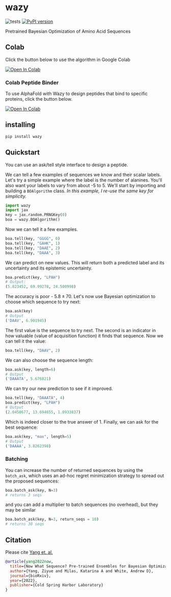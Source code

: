 # wazy


![tests](https://github.com/ur-whitelab/wazy/actions/workflows/tests.yml/badge.svg)
[![PyPI version](https://badge.fury.io/py/wazy.svg)](https://badge.fury.io/py/wazy)


Pretrained Bayesian Optimization of Amino Acid Sequences

## Colab

Click the button below to use the algorithm in Google Colab

[![Open In Colab](https://colab.research.google.com/assets/colab-badge.svg)](https://colab.research.google.com/github/ur-whitelab/wazy/blob/master/colab/Wazy.ipynb)

### Colab Peptide Binder

To use AlphaFold with Wazy to design peptides that bind to specific proteins, click the button below.

[![Open In Colab](https://colab.research.google.com/assets/colab-badge.svg)](https://colab.research.google.com/github/ur-whitelab/wazy/blob/master/colab/WazyAlphaFold2.ipynb)

## installing

```bash
pip install wazy
```

## Quickstart

You can use an ask/tell style interface to design a peptide.

We can tell a few examples of sequences we know and their scalar labels. Let's try a simple example where the label is the number of alanines. You'll also want your labels to vary from about -5 to 5. We'll start by importing and building a `BOAlgorithm` class. *In this example, I re-use the same key for simplicity.*

```py
import wazy
import jax
key = jax.random.PRNGKey(0)
boa = wazy.BOAlgorithm()
```

Now we can tell it a few examples.

```py
boa.tell(key, "GGGG", 0)
boa.tell(key, "GAHK", 1)
boa.tell(key, "DAAE", 2)
boa.tell(key, "DAAA", 3)
```

We can predict on new values. This will return both a predicted label and its uncertainty and its epistemic uncertainty.

```py
boa.predict(key, "LPAH")
# Output:
(5.823452, 69.99278, 24.500998)
```

The accuracy is poor - $5.8\pm 70$. Let's now use Bayesian optimization to choose which sequence to try next:

```py
boa.ask(key)
# Output
('DAAV', 6.901945)
```

The first value is the sequence to try next. The second is an indicator in how valuable (value of acquisition function) it finds that sequence. Now we can tell it the value:

```py
boa.tell(key, "DAAV", 2)
```

We can also choose the sequence length:

```py
boa.ask(key, length=6)
# Output
('DAAATA', 5.676821)
```

We can try our new prediction to see if it improved.

```py
boa.tell(key, "DAAATA", 4)
boa.predict(key, "LPAH")
# Output
(2.0458677, 13.694655, 1.0933837)
```

Which is indeed closer to the true answer of 1. Finally, we can ask for the best sequence:

```py
boa.ask(key, "max", length=5)
# Output
('DAAAA', 3.8262398)
```

### Batching

You can increase the number of returned sequences by using the `batch_ask`, which uses an ad-hoc regret minimization strategy to spread out the proposed sequences:

```py
boa.batch_ask(key, N=3)
# returns 3 seqs
```

and you can add a multiplier to batch sequences (no overhead), but they may be similar

```py
boa.batch_ask(key, N=3, return_seqs = 10)
# returns 30 seqs
```

## Citation

Please cite [Yang et. al.](https://www.biorxiv.org/content/10.1101/2022.08.05.502972v1.abstract)

```bibtex
@article{yang2022now,
  title={Now What Sequence? Pre-trained Ensembles for Bayesian Optimization of Protein Sequences},
  author={Yang, Ziyue and Milas, Katarina A and White, Andrew D},
  journal={bioRxiv},
  year={2022},
  publisher={Cold Spring Harbor Laboratory}
}

```

